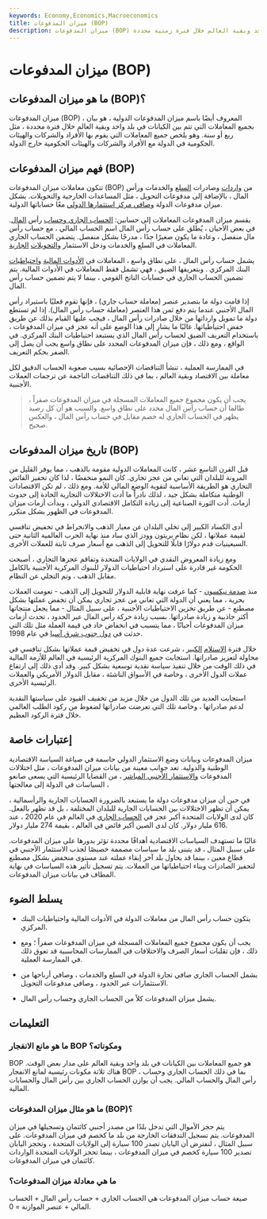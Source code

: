 ```yaml
---
keywords: Economy,Economics,Macroeconomics
title: ميزان المدفوعات (BOP)
description: ميزان المدفوعات (BOP) هو بيان بجميع المعاملات التي تتم بين الكيانات في بلد واحد وبقية العالم خلال فترة زمنية محددة.
---
```


# ميزان المدفوعات (BOP)
## ما هو ميزان المدفوعات (BOP)؟

ميزان المدفوعات (BOP) ، المعروف أيضًا باسم ميزان المدفوعات الدولية ، هو بيان بجميع المعاملات التي تتم بين الكيانات في بلد واحد وبقية العالم خلال فترة محددة ، مثل ربع أو سنة. وهو يلخص جميع المعاملات التي يقوم بها الأفراد والشركات والهيئات الحكومية في الدولة مع الأفراد والشركات والهيئات الحكومية خارج الدولة.

## فهم ميزان المدفوعات (BOP)

تتكون معاملات ميزان المدفوعات (BOP) من [واردات](/import) وصادرات [السلع](/export) والخدمات ورأس المال ، بالإضافة إلى مدفوعات التحويل ، مثل المساعدات الخارجية والتحويلات. يشكل ميزان مدفوعات الدولة [وصافي مركز استثمارها الدولي](/net-international-investment-position-niip) معًا حساباتها الدولية.

يقسم ميزان المدفوعات المعاملات إلى حسابين: [الحساب الجاري وحساب](/currentaccount) رأس [المال](/capitalaccount). في بعض الأحيان ، يُطلق على حساب رأس المال اسم الحساب المالي ، مع حساب رأس مال منفصل ، وعادة ما يكون صغيرًا جدًا ، مدرجًا بشكل منفصل. يتضمن الحساب الجاري المعاملات في السلع والخدمات ودخل الاستثمار [والتحويلات](/current-transfers) [الجارية](/current-transfers).

يشمل حساب رأس المال ، على نطاق واسع ، المعاملات في [الأدوات المالية](/financialinstrument) [واحتياطيات](/international-reserves) البنك المركزي . وبتعريفها الضيق ، فهي تشمل فقط المعاملات في الأدوات المالية. يتم تضمين الحساب الجاري في حسابات الناتج القومي ، بينما لا يتم تضمين حساب رأس المال.

إذا قامت دولة ما بتصدير عنصر (معاملة حساب جاري) ، فإنها تقوم فعليًا باستيراد رأس المال الأجنبي عندما يتم دفع ثمن هذا العنصر (معاملة حساب رأس المال). إذا لم تستطع دولة ما تمويل وارداتها من خلال صادرات رأس المال ، فيجب عليها القيام بذلك عن طريق خفض احتياطياتها. غالبًا ما يشار إلى هذا الوضع على أنه عجز في ميزان المدفوعات ، باستخدام التعريف الضيق لحساب رأس المال الذي يستبعد احتياطيات البنك المركزي. في الواقع ، ومع ذلك ، فإن ميزان المدفوعات المحدد على نطاق واسع يجب أن يصل إلى الصفر بحكم التعريف.

في الممارسة العملية ، تنشأ التناقضات الإحصائية بسبب صعوبة الحساب الدقيق لكل معاملة بين الاقتصاد وبقية العالم ، بما في ذلك التناقضات الناجمة عن ترجمات العملات الأجنبية.

> يجب أن يكون مجموع جميع المعاملات المسجلة في ميزان المدفوعات صفراً ، طالما أن حساب رأس المال محدد على نطاق واسع. والسبب هو أن كل رصيد يظهر في الحساب الجاري له خصم مقابل في حساب رأس المال ، والعكس صحيح.

>

## تاريخ ميزان المدفوعات (BOP)

قبل القرن التاسع عشر ، كانت المعاملات الدولية مقومة بالذهب ، مما يوفر القليل من المرونة للبلدان التي تعاني من عجز تجاري. كان النمو منخفضًا ، لذا كان تحفيز الفائض التجاري هو الطريقة الأساسية لتقوية الوضع المالي للأمة. ومع ذلك ، لم تكن الاقتصادات الوطنية متكاملة بشكل جيد ، لذلك نادراً ما أدت الاختلالات التجارية الحادة إلى حدوث أزمات. أدت الثورة الصناعية إلى زيادة التكامل الاقتصادي الدولي ، وبدأت أزمات ميزان المدفوعات في الظهور بشكل متكرر.

أدى الكساد الكبير إلى تخلي البلدان عن معيار الذهب والانخراط في تخفيض تنافسي لقيمة عملاتها ، لكن نظام بريتون وودز الذي ساد منذ نهاية الحرب العالمية الثانية حتى السبعينيات قدم دولارًا قابلًا للتحويل إلى الذهب مع أسعار صرف ثابتة للعملات الأخرى.

ومع زيادة المعروض النقدي في الولايات المتحدة وتفاقم عجزها التجاري ، أصبحت الحكومة غير قادرة على استرداد احتياطيات الدولار للبنوك المركزية الأجنبية بالكامل مقابل الذهب ، وتم التخلي عن النظام.

منذ [صدمة نيكسون](/nixon-shock) - كما عرفت نهاية قابلية الدولار للتحويل إلى الذهب - تعومت العملات بحرية ، مما يعني أن الدولة التي تعاني من عجز تجاري يمكن أن تخفض عملتها بشكل مصطنع - عن طريق تخزين الاحتياطيات الأجنبية ، على سبيل المثال - مما يجعل منتجاتها أكثر جاذبية و زيادة صادراتها. بسبب زيادة حركة رأس المال عبر الحدود ، تحدث أزمات ميزان المدفوعات أحيانًا ، مما يتسبب في انخفاض حاد في قيمة العملة مثل تلك التي حدثت في [دول جنوب شرق آسيا](/asian-financial-crisis) في عام 1998.

خلال فترة [الاستلام](/great-recession) [الكبير](/great-recession) ، شرعت عدة دول في تخفيض قيمة عملاتها بشكل تنافسي في محاولة لتعزيز صادراتها. استجابت جميع البنوك المركزية الرئيسية في العالم للأزمة المالية في ذلك الوقت من خلال تنفيذ سياسة نقدية توسعية بشكل كبير. وقد أدى ذلك إلى ارتفاع عملات الدول الأخرى ، وخاصة في الأسواق الناشئة ، مقابل الدولار الأمريكي والعملات الرئيسية الأخرى.

استجابت العديد من تلك الدول من خلال مزيد من تخفيف القيود على سياستها النقدية لدعم صادراتها ، وخاصة تلك التي تعرضت صادراتها لضغوط من ركود الطلب العالمي خلال فترة الركود العظيم.

## إعتبارات خاصة

ميزان المدفوعات وبيانات وضع الاستثمار الدولي حاسمة في صياغة السياسة الاقتصادية الوطنية والدولية. تعد جوانب معينة من بيانات ميزان المدفوعات ، مثل اختلالات المدفوعات [والاستثمار الأجنبي المباشر](/fdi) ، من القضايا الرئيسية التي يسعى صانعو السياسات في الدولة إلى معالجتها ،

في حين أن ميزان مدفوعات دولة ما يستبعد بالضرورة الحسابات الجارية والرأسمالية ، يمكن أن تظهر الاختلالات بين الحسابات الجارية للبلدان المختلفة ، بل قد تظهر بالفعل. كان لدى الولايات المتحدة أكبر عجز في [الحساب الجاري](/currentaccountdeficit) في العالم في عام 2020 ، عند 616 مليار دولار. كان لدى الصين أكبر فائض في العالم ، بقيمة 274 مليار دولار.

غالبًا ما تستهدف السياسات الاقتصادية أهدافًا محددة تؤثر بدورها على ميزان المدفوعات. على سبيل المثال ، قد يتبنى بلد ما سياسات مصممة خصيصًا لجذب الاستثمار الأجنبي في قطاع معين ، بينما قد يحاول بلد آخر إبقاء عملته عند مستوى منخفض بشكل مصطنع لتحفيز الصادرات وبناء احتياطياتها من العملات. يتم تسجيل تأثير هذه السياسات في نهاية المطاف في بيانات ميزان المدفوعات.

## يسلط الضوء

- يتكون حساب رأس المال من معاملات الدولة في الأدوات المالية واحتياطيات البنك المركزي.

- يجب أن يكون مجموع جميع المعاملات المسجلة في ميزان المدفوعات صفراً ؛ ومع ذلك ، فإن تقلبات أسعار الصرف والاختلافات في الممارسات المحاسبية قد تعوق ذلك في الممارسة العملية.

- يشمل الحساب الجاري صافي تجارة الدولة في السلع والخدمات ، وصافي أرباحها من الاستثمارات عبر الحدود ، وصافي مدفوعات التحويل.

- يشمل ميزان المدفوعات كلاً من الحساب الجاري وحساب رأس المال.

## التعليمات

### ما هو مانع الانفجار BOP ومكوناته؟

BOP هو جميع المعاملات بين الكيانات في بلد واحد وبقية العالم على مدار بعض الوقت. هناك ثلاثة مكونات رئيسية لمانع الانفجار BOP ، بما في ذلك الحساب الجاري وحساب رأس المال والحساب المالي. يجب أن يوازن الحساب الجاري بين رأس المال والحسابات المالية.

### ما هو مثال ميزان المدفوعات (BOP)؟

يتم حجز الأموال التي تدخل بلدًا من مصدر أجنبي كائتمان وتسجيلها في ميزان المدفوعات. يتم تسجيل التدفقات الخارجة من بلد ما كخصم في ميزان المدفوعات. على سبيل المثال ، لنفترض أن اليابان تصدر 100 سيارة إلى الولايات المتحدة ، وتحجز اليابان تصدير 100 سيارة كخصم في ميزان المدفوعات ، بينما تحجز الولايات المتحدة الواردات كائتمان في ميزان المدفوعات.

### ما هي معادلة ميزان المدفوعات؟

صيغة حساب ميزان المدفوعات هي الحساب الجاري + حساب رأس المال + الحساب المالي + عنصر الموازنة = 0.

